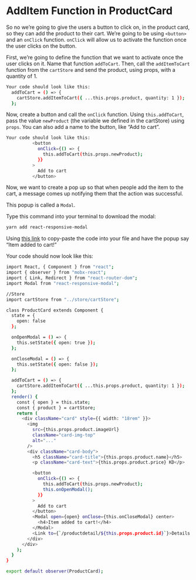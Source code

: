 # AddItem Function in ProductCard

So no we’re going to give the users a button to click on, in the product card, so they can add the product to their cart. 
We’re going to be using `<button>` and an `onClick` function.
`onClick` will allow us to activate the function once the user clicks on the button.

First, we’re going to define the function that we want to activate once the user clicks on it. Name that function `addToCart`.
Then, call the `addItemToCart` function from the `cartStore` and send the product, using props, with a quantity of 1.
```sh
Your code should look like this:
  addToCart = () => {
    cartStore.addItemToCart({ ...this.props.product, quantity: 1 });
  };
```
Now, create a button and call the `onClick` function. Using `this.addToCart`, pass the value `newProduct` (the variable we defined in the cartStore) using `props`.
You can also add a name to the button, like “Add to cart”.
```sh
Your code should look like this:
          <button
            onClick={() => {
              this.addToCart(this.props.newProduct);
            }}
          >
            Add to cart
          </button>
```
Now, we want to create a pop up so that when people add the item to the cart, a message comes up notifying them that the action was successful.

This popup is called a `Modal`.

Type this command into your terminal to download the modal:
```sh
yarn add react-responsive-modal
```
Using [this link](https://www.npmjs.com/package/react-responsive-modal) to copy-paste the code into your file and have the popup say “Item added to cart!”


Your code should now look like this:
```sh
import React, { Component } from "react";
import { observer } from "mobx-react";
import { Link, Redirect } from "react-router-dom";
import Modal from "react-responsive-modal";

//Store
import cartStore from "../store/cartStore";

class ProductCard extends Component {
  state = {
    open: false
  };

  onOpenModal = () => {
    this.setState({ open: true });
  };

  onCloseModal = () => {
    this.setState({ open: false });
  };

  addToCart = () => {
    cartStore.addItemToCart({ ...this.props.product, quantity: 1 });
  };
  render() {
    const { open } = this.state;
    const { product } = cartStore;
    return (
      <div className="card" style={{ width: "18rem" }}>
        <img
          src={this.props.product.imageUrl}
          className="card-img-top"
          alt="..."
        />
        <div className="card-body">
          <h5 className="card-title">{this.props.product.name}</h5>
          <p className="card-text">{this.props.product.price} KD</p>

          <button
            onClick={() => {
              this.addToCart(this.props.newProduct);
              this.onOpenModal();
            }}
          >
            Add to cart
          </button>
          <Modal open={open} onClose={this.onCloseModal} center>
            <h4>Item added to cart!</h4>
          </Modal>
          <Link to={`/productdetail/${this.props.product.id}`}>Details </Link>
        </div>
      </div>
    );
  }
}

export default observer(ProductCard);
